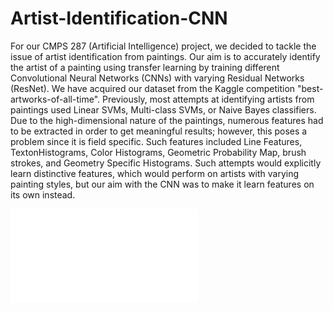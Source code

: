 # Artist-Identification-CNN
For our CMPS 287 (Artificial Intelligence) project, we decided to tackle the issue of artist identification from paintings. Our aim is to accurately identify the artist of a painting using transfer learning by training different Convolutional Neural Networks (CNNs) with varying Residual Networks (ResNet). We have acquired our dataset from the Kaggle competition "best-artworks-of-all-time". Previously, most attempts at identifying artists from paintings used Linear SVMs, Multi-class SVMs, or Naive Bayes classifiers. Due to the high-dimensional nature of the paintings, numerous features had to be extracted in order to get meaningful results; however, this poses a problem since it is field specific. Such features included Line Features, TextonHistograms, Color Histograms, Geometric Probability Map, brush strokes, and Geometry Specific Histograms. Such attempts would explicitly learn distinctive features, which would perform on artists with varying painting styles, but our aim with the CNN was to make it learn features on its own instead.

![Poster](Poster.pdf)
